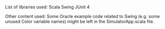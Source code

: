 List of libraries used: 
Scala Swing
JUnit 4

Other content used:
Some Oracle example code related to Swing (e.g. some unused Color variable names) might be left in the SimulatorApp.scala file.